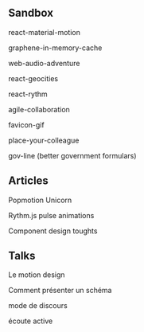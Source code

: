 Sandbox
-------

react-material-motion

graphene-in-memory-cache

web-audio-adventure

react-geocities

react-rythm

agile-collaboration

favicon-gif

place-your-colleague

gov-line (better government formulars)

Articles
-------

Popmotion Unicorn

Rythm.js pulse animations

Component design toughts


Talks
------

Le motion design

Comment présenter un schéma

mode de discours

écoute active

